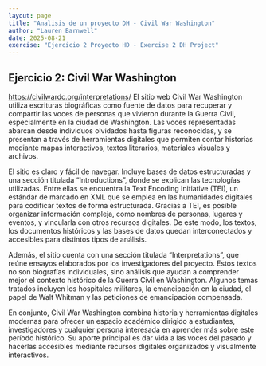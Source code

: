 ```yaml
---
layout: page
title: "Analisis de un proyecto DH - Civil War Washington"
author: "Lauren Barnwell"
date: 2025-08-21
exercise: "Ejercicio 2 Proyecto HD - Exercise 2 DH Project"
---
```

## Ejercicio 2: Civil War Washington

https://civilwardc.org/interpretations/
El sitio web Civil War Washington utiliza escrituras biográficas como fuente de datos para recuperar y compartir las voces de personas que vivieron durante la Guerra Civil, especialmente en la ciudad de Washington. Las voces representadas abarcan desde individuos olvidados hasta figuras reconocidas, y se presentan a través de herramientas digitales que permiten contar historias mediante mapas interactivos, textos literarios, materiales visuales y archivos.

El sitio es claro y fácil de navegar. Incluye bases de datos estructuradas y una sección titulada “Introductions”, donde se explican las tecnologías utilizadas. Entre ellas se encuentra la Text Encoding Initiative (TEI), un estándar de marcado en XML que se emplea en las humanidades digitales para codificar textos de forma estructurada. Gracias a TEI, es posible organizar información compleja, como nombres de personas, lugares y eventos, y vincularla con otros recursos digitales. De este modo, los textos, los documentos históricos y las bases de datos quedan interconectados y accesibles para distintos tipos de análisis.

Además, el sitio cuenta con una sección titulada “Interpretations”, que reúne ensayos elaborados por los investigadores del proyecto. Estos textos no son biografías individuales, sino análisis que ayudan a comprender mejor el contexto histórico de la Guerra Civil en Washington. Algunos temas tratados incluyen los hospitales militares, la emancipación en la ciudad, el papel de Walt Whitman y las peticiones de emancipación compensada.

En conjunto, Civil War Washington combina historia y herramientas digitales modernas para ofrecer un espacio académico dirigido a estudiantes, investigadores y cualquier persona interesada en aprender más sobre este período histórico. Su aporte principal es dar vida a las voces del pasado y hacerlas accesibles mediante recursos digitales organizados y visualmente interactivos.



